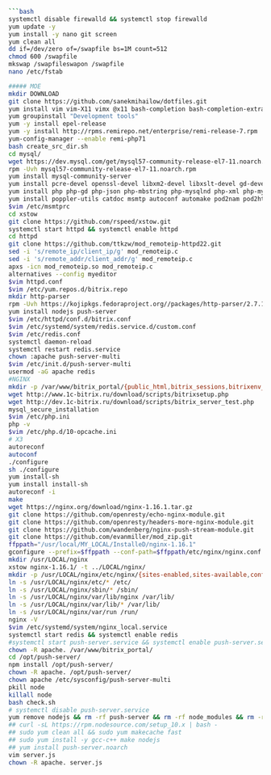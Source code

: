 ```bash
```bash
systemctl disable firewalld && systemctl stop firewalld
yum update -y
yum install -y nano git screen
yum clean all
dd if=/dev/zero of=/swapfile bs=1M count=512
chmod 600 /swapfile
mkswap /swapfileswapon /swapfile
nano /etc/fstab

##### MOE
mkdir DOWNLOAD
git clone https://github.com/sanekmihailow/dotfiles.git
yum install vim vim-X11 vimx @x11 bash-completion bash-completion-extras yum-utils wget mc net-tools xcli
yum groupinstall "Development tools"
yum -y install epel-release
yum -y install http://rpms.remirepo.net/enterprise/remi-release-7.rpm
yum-config-manager --enable remi-php71
bash create_src_dir.sh
cd mysql/
wget https://dev.mysql.com/get/mysql57-community-release-el7-11.noarch.rpm
rpm -Uvh mysql57-community-release-el7-11.noarch.rpm
yum install mysql-community-server
yum install pcre-devel openssl-devel libxm2-devel libxslt-devel gd-devel perl-ExtUtils-Embed GeoIP-devel GeoIP-data
yum install php php-gd php-json php-mbstring php-mysqlnd php-xml php-mysql php-pear php-mcrypt php-opcache php-pecl-apcu php-pecl-geoip php-pecl-memcache php-pecl-rrd php-pecl-xdebug php-pecl-zip php-pspell php-zipstream.noarch php-curl php-imap httpd-devel
yum install poppler-utils catdoc msmtp autoconf automake pod2nam pod2html awk htop links
$vim /etc/msmtprc
cd xstow
git clone https://github.com/rspeed/xstow.git
systemctl start httpd && systemctl enable httpd
cd httpd
git clone https://github.com/ttkzw/mod_remoteip-httpd22.git
sed -i 's/remote_ip/client_ip/g' mod_remoteip.c
sed -i 's/remote_addr/client_addr/g' mod_remoteip.c
apxs -icn mod_remoteip.so mod_remoteip.c
alternatives --config myeditor
$vim httpd.conf
$vim /etc/yum.repos.d/bitrix.repo
mkdir http-parser
rpm -Uvh https://kojipkgs.fedoraproject.org//packages/http-parser/2.7.1/3.el7/x86_64/http-parser-2.7.1-3.el7.x86_64.rpm
yum install nodejs push-server
$vim /etc/httpd/conf.d/bitrix.conf
$vim /etc/systemd/system/redis.service.d/custom.conf
$vim /etc/redis.conf
systemctl daemon-reload
systemctl restart redis.service
chown :apache push-server-multi
$vim /etc/init.d/push-server-multi
usermod -aG apache redis
#NGINX
mkdir -p /var/www/bitrix_portal/{public_html,bitrix_sessions,bitrixenv_error,upload}
wget http://www.1c-bitrix.ru/download/scripts/bitrixsetup.php
wget http://dev.1c-bitrix.ru/download/scripts/bitrix_server_test.php
mysql_secure_installation
$vim /etc/php.ini
php -v
$vim /etc/php.d/10-opcache.ini
# X3
autoreconf
autoconf
./configure
sh ./configure
yum install-sh
yum install install-sh
autoreconf -i
make
wget https://nginx.org/download/nginx-1.16.1.tar.gz
git clone https://github.com/openresty/echo-nginx-module.git
git clone https://github.com/openresty/headers-more-nginx-module.git
git clone https://github.com/wandenberg/nginx-push-stream-module.git
git clone https://github.com/evanmiller/mod_zip.git
ffppath="/usr/local/MY_LOCAL/InstalleD/nginx-1.16.1"
gconfigure --prefix=$ffppath --conf-path=$ffppath/etc/nginx/nginx.conf --http-log-path=$ffppath/var/log/nginx/access.log --error-log-path=$ffppath/var/log/nginx/error.log --lock-path=$ffppath/var/lock/nginx.lock --pid-path=$ffppath/var/run/nginx.pid --http-proxy-temp-path=$ffppath/var/lib/nginx/proxy --http-client-body-temp-path=$ffppath/var/lib/nginx/body --http-fastcgi-temp-path=$ffppath/var/lib/nginx/fastcgi --http-client-body-temp-path=$ffppath/var/lib/nginx/body --with-debug --with-pcre-jit --with-http_ssl_module --with-http_stub_status_module --with-http_realip_module --with-http_auth_request_module --with-http_addition_module --with-http_dav_module --with-http_flv_module --with-http_geoip_module --with-http_gunzip_module --with-http_image_filter_module --with-http_mp4_module --with-http_perl_module --with-http_random_index_module --with-http_secure_link_module --with-http_v2_module --with-http_sub_module --with-http_xslt_module --with-stream --with-stream_ssl_module --with-threads --with-http_gzip_static_module --with-file-aio --without-http_uwsgi_module --without-http_scgi_module --add-module=$PWD/../modules/echo-nginx-module --add-module=$PWD/../modules/headers-more-nginx-module --add-module=$PWD/../modules/nginx-push-stream-module --add-module=$PWD/../modules/mod_zip --with-cc-opt='-O2 -g -pipe -Wall -Wp,-D_FORTIFY_SOURCE=2 -fexceptions -fstack-protector --param=ssp-buffer-size=4 -m64 -mtune=generic'
mkdir /usr/LOCAL/nginx
xstow nginx-1.16.1/ -t ../LOCAL/nginx/
mkdir -p /usr/LOCAL/nginx/etc/nginx/{sites-enabled,sites-available,conf,maps,default}
ln -s /usr/LOCAL/nginx/etc/* /etc/
ln -s /usr/LOCAL/nginx/sbin/* /sbin/
ln -s /usr/LOCAL/nginx/var/lib/nginx /var/lib/
ln -s /usr/LOCAL/nginx/var/lib/* /var/lib/
ln -s /usr/LOCAL/nginx/var/run /run/
nginx -V
$vim /etc/systemd/system/nginx_local.service
systemctl start redis && systemctl enable redis
#systemctl start push-server.service && systemctl enable push-server.service
chown -R apache. /var/www/bitrix_portal/
cd /opt/push-server/
npm install /opt/push-server/
chown -R apache. /opt/push-server/
chown apache /etc/sysconfig/push-server-multi
pkill node
killall node
bash check.sh
# systemctl disable push-server.service
yum remove nodejs && rm -rf push-server && rm -rf node_modules && rm -rf push-server
## curl -sL https://rpm.nodesource.com/setup_10.x | bash -
## sudo yum clean all && sudo yum makecache fast
## sudo yum install -y gcc-c++ make nodejs
## yum install push-server.noarch
vim server.js
chown -R apache. server.js



```
